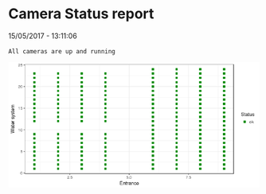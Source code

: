 Camera Status report
================
15/05/2017 - 13:11:06

    All cameras are up and running

![](camreport_files/figure-markdown_github/unnamed-chunk-2-1.png)
